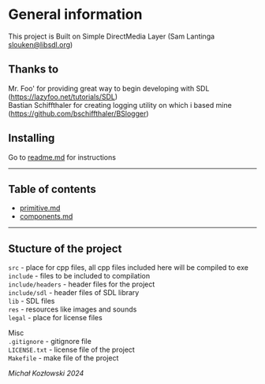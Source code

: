 # General information
This project is Built on Simple DirectMedia Layer (Sam Lantinga slouken@libsdl.org)   
   
## Thanks to
Mr. Foo' for providing great way to begin developing with SDL (https://lazyfoo.net/tutorials/SDL)   
Bastian Schiffthaler for creating logging utility on which i based mine (https://github.com/bschiffthaler/BSlogger)   
   
## Installing
Go to [readme.md](https://github.com/M1chol/SpaceGame/blob/master/README.md) for instructions   

---

## Table of contents
- [primitive.md](https://github.com/M1chol/SpaceGame/blob/master/doc/primitive.md)
- [components.md](https://github.com/M1chol/SpaceGame/blob/master/doc/components.md)

---

## Stucture of the project
`src` - place for cpp files, all cpp files included here will be compiled to exe   
`include` - files to be included to compilation   
`include/headers` - header files for the project   
`include/sdl` - header files of SDL library   
`lib` - SDL files   
`res` - resources like images and sounds    
`legal` - place for license files   
   
Misc   
`.gitignore` - gitignore file   
`LICENSE.txt` - license file of the project   
`Makefile` - make file of the project 

   
 *Michał Kozłowski 2024*